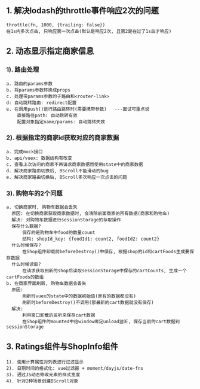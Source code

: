 ## 1. 解决lodash的throttle事件响应2次的问题
    throttle(fn, 1000, {trailing: false})
    在1s内多次点击, 只响应第一次点击(默认是响应2次, 且第2是在过了1s后才响应)
  
  
## 2. 动态显示指定商家信息
### 1). 路由处理
    a. 路由的params参数
    b. 将params参数转换成props
    c. 处理带params参数的子路由和<router-link>
    d: 自动跳转路由: redirect配置
    e. 在调用push()进行路由跳转时(需要携带参数)   ---面试可重点说
        直接路径path: 自动跳转有效
        配置对象指定name/params: 自动跳转失效

### 2). 根据指定的商家id获取对应的商家数据
    a. 完成mock接口
    b. api/vuex: 数据结构有改变
    c. 查看上次访问的商家不再请求商家数据而使用state中的商家数据
    d. 解决商家路由切换后, BScroll不能滑动的bug
    e. 解决商家路由切换后, BScroll多次响应一次点击的问题
        
### 3). 购物车的2个问题
    a. 切换商家时, 购物车数据会丢失
      原因: 在切换商家获取商家数据时, 会清除前面商家的所有数据(商家和购物车)
      解决: 对购物车数据进行sessionStorage的存取操作
      保存什么数据?
          保存的是购物车中food的数量count
          结构: shopId_key: {foodId1: count2, foodId2: count2}
      什么时候保存?
          在Shop组件卸载前beforeDestroy()中保存, 根据shop的id和cartFoods生成要保存数据
      什么时候读取?
          在请求获取到新的shop后读取sessionStorage中保存的cartCounts, 生成一个cartFoods的数组
    b. 在商家界面刷新, 购物车数据会丢失
      原因: 
          刷新时vuex的state中的数据初始值(原有的数据都没有)
          刷新时beforeDestroy()不调用(那最新的cart数据就没有保存)
      解决:
          利用窗口卸载的监听来保存cart数据
          在Shop组件的mounted中给window绑定unload监听, 保存当前的cart数据到sessionStorage

## 3. Ratings组件与ShopInfo组件
    1). 使用计算属性对列表进行过滤显示
    2). 日期时间的格式化: vue过滤器 + moment/dayjs/date-fns
    3). 通过JS动态修改元素的样式宽度
    4). 针对2种场景创建BScroll对象